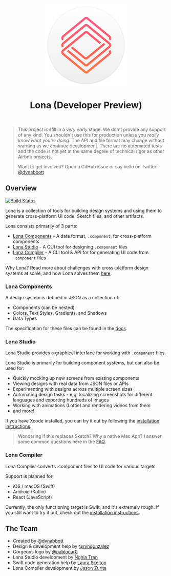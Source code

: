 <p align="center">
  <img src="studio/LonaStudio/Assets.xcassets/AppIcon.appiconset/icon_256x256@2x.png" width="256" height="256" />
</p>

<h1 align="center">Lona (Developer Preview)</h1>

<br />

> This project is still in a _very early_ stage. We don't provide any support of any kind. You shouldn't use this for production unless you _really know what you're doing_. The API and file format may change without warning as we continue development. There are no automated tests and the code is not yet at the same degree of technical rigor as other Airbnb projects.
>
> Want to get involved? Open a GitHub issue or say hello on Twitter! [@dvnabbott](https://twitter.com/dvnabbott)

## Overview

[![Build Status](https://travis-ci.org/airbnb/Lona.svg?branch=master)](https://travis-ci.org/airbnb/Lona)

Lona is a collection of tools for building design systems and using them to generate cross-platform UI code, Sketch files, and other artifacts.

Lona consists primarily of 3 parts:

* [Lona Components](#lona-components) - A data format, `.component`, for cross-platform components
* [Lona Studio](#lona-studio) - A GUI tool for designing `.component` files
* [Lona Compiler](#lona-compiler) - A CLI tool & API for for generating UI code from `.component` files

Why Lona? Read more about challenges with cross-platform design systems at scale, and how Lona solves them [here](./docs/overview/background.md).

### Lona Components

A design system is defined in JSON as a collection of:

* Components (can be nested)
* Colors, Text Styles, Gradients, and Shadows
* Data Types

The specification for these files can be found in the [docs](./docs/file-formats/README.md).

### Lona Studio

Lona Studio provides a graphical interface for working with `.component` files.

Lona Studio is primarily for building component systems, but can also be used for:

* Quickly mocking up new screens from existing components
* Viewing designs with real data from JSON files or APIs
* Experimenting with designs across multiple screen sizes
* Automating design tasks - e.g. localizing screenshots for different languages and exporting hundreds of images
* Working with animations (Lottie) and rendering videos from them
* and more!

If you have Xcode installed, you can try it out by following the [installation instructions](./studio/README.md).

> Wondering if this replaces Sketch? Why a native Mac App? I answer some common questions here in the [FAQ](./docs/overview/faq.md).

### Lona Compiler

Lona Compiler converts .component files to UI code for various targets.

Support is planned for:

* iOS / macOS (Swift)
* Android (Kotlin)
* React (JavaScript)

Currently, the only functioning target is Swift, and it's extremely rough. If you still want to try it out, check out the [installation instructions](./compiler/core/README.md).

## The Team

* Created by [@dvnabbott](https://twitter.com/dvnabbott)
* Design & development help by [@ryngonzalez](https://twitter.com/ryngonzalez)
* Gorgeous logo by [@pablocar0](https://twitter.com/pablocar0)
* Lona Studio development by [Nghia Tran](https://github.com/NghiaTranUIT)
* Swift code generation help by [Laura Skelton](https://twitter.com/skelovenko)
* Lona Compiler development by [Jason Zurita](https://twitter.com/jasonalexzurita)
